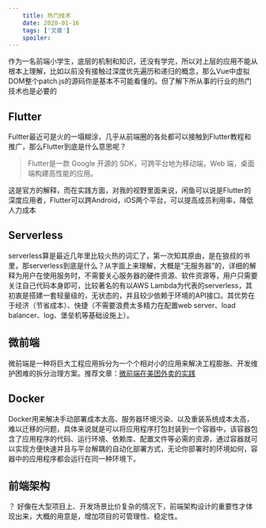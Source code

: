 ```yaml
---
    title: 热门技术
    date: 2020-01-16
    tags: ['文章']
    spoiler: 
---
```

作为一名前端小学生，底层的机制和知识，还没有学完，所以对上层的应用不能从根本上理解，比如以前没有接触过深度优先遍历和递归的概念，那么Vue中虚拟DOM整个patch.js的源码你是基本不可能看懂的。但了解下所从事的行业的热门技术也是必要的
## Flutter
Fultter最近可是火的一塌糊涂，几乎从前端圈的各处都可以接触到Flutter教程和推广，那么Flutter到底是什么意思呢？
> Flutter是一款 Google 开源的 SDK，可跨平台地为移动端，Web 端，桌面端构建高性能的应用。  

这是官方的解释，而在实践方面，对我的视野里面来说，闲鱼可以说是Flutter的深度应用者，Flutter可以跨Android，iOS两个平台，可以提高成员利用率，降低人力成本
## Serverless
serverless算是最近几年里比较火热的词汇了，第一次知其原由，是在狼叔的书里，那serverless到底是什么？从字面上来理解，大概是“无服务器”的，详细的解释为用户在使用服务时，不需要关心服务器的硬件资源、软件资源等，用户只需要关注自己代码本身即可，比较著名的有以AWS Lambda为代表的serverless，其初衷是搭建一套轻量级的，无状态的，并且较少依赖于环境的API接口。其优势在于经济（节省成本）、快捷（不需要浪费太多精力在配置web server、load balancer、log、堡垒机等基础设施上）。
## 微前端
微前端是一种将巨大工程应用拆分为一个个相对小的应用来解决工程膨胀、开发维护困难的拆分治理方案。推荐文章：[微前端在美团外卖的实践
](https://juejin.im/post/5e57b6f0f265da57547794c9)
## Docker
Docker用来解决手动部署成本太高、服务器环境污染、以及重装系统成本太高，难以迁移的问题，具体来说就是可以将应用程序打包封装到一个容器中，该容器包含了应用程序的代码、运行环境、依赖库、配置文件等必需的资源，通过容器就可以实现方便快速并且与平台解耦的自动化部署方式，无论你部署时的环境如何，容器中的应用程序都会运行在同一种环境下。

## 前端架构
？
好像在大型项目上、开发场景比价复杂的情况下，前端架构设计的重要性才体现出来，大概的用意是，增加项目的可管理性、稳定性。